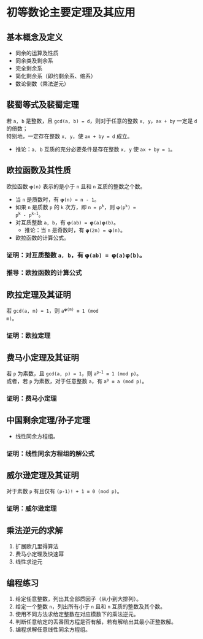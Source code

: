 # 初等数论主要定理及其应用

		
## 基本概念及定义

- 同余的运算及性质
- 同余类及剩余系
- 完全剩余系
- 简化剩余系（即约剩余系、缩系）
- 数论倒数（乘法逆元）

		
## 裴蜀等式及裴蜀定理

若 `a, b` 是整数，且 `gcd(a, b) = d`，则对于任意的整数 `x, y`，`ax + by` 一定是 `d` 的倍数；  
特别地，一定存在整数 `x, y`，使 `ax + by = d` 成立。

- 推论：`a, b` 互质的充分必要条件是存在整数 `x, y` 使 `ax + by = 1`。

		
## 欧拉函数及其性质

欧拉函数 `𝛗(n)` 表示的是小于 `n` 且和 `n` 互质的整数之个数。

- 当 `n` 是质数时，有 `𝛗(n) = n - 1`。
- 如果 `n` 是质数 `p` 的 `k` 次方，即 <code>n = p<sup>k</sup></code>，则 <code>𝛗(p<sup>k</sup>) = p<sup>k</sup> - p<sup>k-1</sup></code>。
- 对互质整数 `a, b`，有 `𝛗(ab) = 𝛗(a)𝛗(b)`。
   - 推论：当 `n` 是奇数时，有 `𝛗(2n) = 𝛗(n)`。
- 欧拉函数的计算公式。

	
### 证明：对互质整数 `a, b`，有 `𝛗(ab) = 𝛗(a)𝛗(b)`。

	
### 推导：欧拉函数的计算公式

		
## 欧拉定理及其证明

若 `gcd(a, m) = 1`，则 <code>a<sup>𝛗(m)</sup> ≡ 1 (mod m)</code>。

	
### 证明：欧拉定理

		
## 费马小定理及其证明

若 `p` 为素数，且 `gcd(a, p) = 1`，则 <code>a<sup>p-1</sup> ≡ 1 (mod p)</code>。  
或者，若 `p` 为素数，对于任意整数 `a`，有 <code>a<sup>p</sup> ≡ a (mod p)</code>。

	
### 证明：费马小定理

		
## 中国剩余定理/孙子定理

- 线性同余方程组。

	
### 证明：线性同余方程组的解公式

		
## 威尔逊定理及其证明

对于素数 `p` 有且仅有 `(p-1)! + 1 ≡ 0 (mod p)`。

	
### 证明：威尔逊定理

		
## 乘法逆元的求解

1. 扩展欧几里得算法
1. 费马小定理及快速幂
1. 线性求逆元

		
## 编程练习

1. 给定任意整数，列出其全部质因子（从小到大排列）。
1. 给定一个整数 `n`，列出所有小于 `n` 且和 `n` 互质的整数及其个数。
1. 使用不同方法求给定整数在对应模数下的乘法逆元。
1. 判断任意给定的丢番图方程是否有解，若有解给出其最小正整数解。
1. 编程求解任意线性同余方程组。

